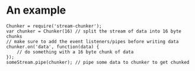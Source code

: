 # An example

    Chunker = require('stream-chunker');
    var chunker = Chunker(16) // split the stream of data into 16 byte chunks
    // make sure to add the event listeners/pipes before writing data
    chunker.on('data', function(data) {
        // do something with a 16 byte chunk of data
    });
    someStream.pipe(chunker); // pipe some data to chunker to get chunked

